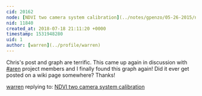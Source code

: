 ```yaml
---
cid: 20162
node: [NDVI two camera system calibration](../notes/gpenzo/05-26-2015/ndvi-two-camera-system-calibration)
nid: 11840
created_at: 2018-07-18 21:11:20 +0000
timestamp: 1531948280
uid: 1
author: [warren](../profile/warren)
---
```


Chris's post and graph are terrific. This came up again in discussion with [#aren](/tag/aren) project members and I finally found this graph again! Did it ever get posted on a wiki page somewhere? Thanks!

[warren](../profile/warren) replying to: [NDVI two camera system calibration](../notes/gpenzo/05-26-2015/ndvi-two-camera-system-calibration)

